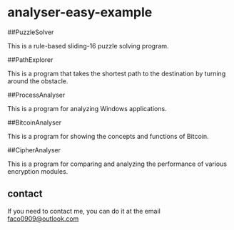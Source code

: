 # analyser-easy-example

##PuzzleSolver

  This is a rule-based sliding-16 puzzle solving program.

##PathExplorer

  This is a program that takes the shortest path to the destination by turning around the obstacle.

##ProcessAnalyser

  This is a program for analyzing Windows applications.

##BitcoinAnalyser

  This is a program for showing the concepts and functions of Bitcoin.

##CipherAnalyser

  This is a program for comparing and analyzing the performance of various encryption modules.

## contact

  If you need to contact me, you can do it at the email faco0909@outlook.com